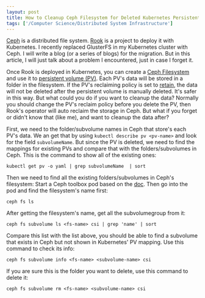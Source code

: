 ```yaml
---
layout: post
title: How to Cleanup Ceph Filesystem for Deleted Kubernetes Persistent Volume
tags: ['/Computer Science/Distributed System Infrastructure']
---
```


[Ceph](https://docs.ceph.com) is a distributed file system. [Rook](https://rook.io/) is a project to deploy it with Kubernetes. I recently replaced GlusterFS in my Kubernetes cluster with Ceph. I will write a blog (or a series of blogs) for the migration. But in this article, I will just talk about a problem I encountered, just in case I forget it.

Once Rook is deployed in Kubernetes, you can create a [Ceph Filesystem](https://rook.io/docs/rook/v1.11/Storage-Configuration/Shared-Filesystem-CephFS/filesystem-storage/) and use it to [persistent volume (PV)](https://kubernetes.io/docs/concepts/storage/persistent-volumes). Each PV's data will be stored in a folder in the filesystem. If the PV's reclaiming policy is set to [retain](https://kubernetes.io/docs/concepts/storage/persistent-volumes/#retain), the data will not be deleted after the persistent volume is manually deleted. It's safer in this way. But what could you do if you want to cleanup the data? Normally you should change the PV's reclaim policy before you delete the PV, then Rook's operator will auto reclaim the storage in Ceph. But what if you forget or didn't know that (like me), and want to cleanup the data after?

First, we need to the folder/subvolume names in Ceph that store's each PV's data. We an get that by using `kubectl describe pv <pv-name>` and look for the field `subvolumeName`. But since the PV is deleted, we need to find the mappings for existing PVs and compare that with the folders/subvolumes in Ceph. This is the command to show all of the existing ones:

```
kubectl get pv -o yaml | grep subvolumeName  | sort
```

Then we need to find all the existing folders/subvolumes in Ceph's filesystem: Start a Ceph toolbox pod based on the [doc](https://rook.github.io/docs/rook/v1.11/Troubleshooting/ceph-toolbox/?h=toolbox). Then go into the pod and find the filesystem's name first:

```
ceph fs ls
```

After getting the filesystem's name, get all the subvolumegroup from it:

```
ceph fs subvolume ls <fs-name> csi | grep 'name' | sort
```

Compare this list with the list above, you should be able to find a subvolume that exists in Ceph but not shown in Kubernetes' PV mapping. Use this command to check its info:

```
ceph fs subvolume info <fs-name> <subvolume-name> csi
```

If you are sure this is the folder you want to delete, use this command to delete it:

```
ceph fs subvolume rm <fs-name> <subvolume-name> csi
```


